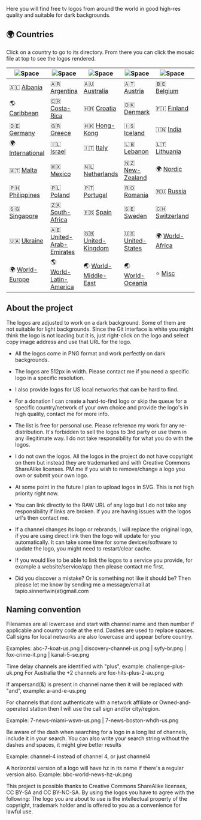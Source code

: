 

Here you will find free tv logos from around the world in good high-res quality and suitable for dark backgrounds.
## 🌍 Countries

Click on a country to go to its directory. From there you can click the mosaic file at top to see the logos rendered. 

|  ![Space] |  ![Space] |  ![Space] |  ![Space] |  ![Space] |  ![Space] |
|---|---|---|---|---|---|
| 🇦🇱 [Albania]  | 🇦🇷 [Argentina]  | 🇦🇺 [Australia]  | 🇦🇹 [Austria]  | 🇧🇪 [Belgium]  | 🇨🇦 [Canada]  |
| 🌎 [Caribbean] | 🇨🇷 [Costa-Rica]  | 🇭🇷 [Croatia]  | 🇩🇰 [Denmark]  | 🇫🇮 [Finland]  | 🇫🇷 [France]  |
| 🇩🇪 [Germany]  | 🇬🇷 [Greece]  | 🇭🇰 [Hong-Kong]  | 🇮🇸 [Iceland]  | 🇮🇳 [India]  | 🇮🇩 [Indonesia]  |
| 🌍 [International] | 🇮🇱 [Israel]  | 🇮🇹 [Italy]  | 🇱🇧 [Lebanon]  | 🇱🇹 [Lithuania]  | 🇲🇾 [Malaysia]  |
| 🇲🇹 [Malta]  | 🇲🇽 [Mexico]  | 🇳🇱 [Netherlands]  | 🇳🇿 [New-Zealand]  | 🌍 [Nordic] | 🇳🇴 [Norway]  |
| 🇵🇭 [Philippines]  | 🇵🇱 [Poland]  | 🇵🇹 [Portugal]  | 🇷🇴 [Romania]  | 🇷🇺 [Russia]  | 🇷🇸 [Serbia]  |
| 🇸🇬 [Singapore]  | 🇿🇦 [South-Africa]  | 🇪🇸 [Spain]  | 🇸🇪 [Sweden]  | 🇨🇭 [Switzerland]  | 🇹🇷 [Turkey]  |
| 🇺🇦 [Ukraine]  | 🇦🇪 [United-Arab-Emirates]  | 🇬🇧 [United-Kingdom]  | 🇺🇸 [United-States]  | 🌍 [World-Africa] | 🌏 [World-Asia] |
| 🌍 [World-Europe] | 🌎 [World-Latin-America] | 🌏 [World-Middle-East] | 🌏 [World-Oceania] | ⭐️ [Misc] | 📼 [Vod] |

[Albania]:https://github.com/tv-logo/tv-logos/tree/main/countries/albania "Albania"
[Argentina]:https://github.com/tv-logo/tv-logos/tree/main/countries/argentina "Argentina"
[Australia]:https://github.com/tv-logo/tv-logos/tree/main/countries/australia "Australia"
[Austria]:https://github.com/tv-logo/tv-logos/tree/main/countries/austria "Austria"
[Belgium]:https://github.com/tv-logo/tv-logos/tree/main/countries/belgium "Belgium"
[Canada]:https://github.com/tv-logo/tv-logos/tree/main/countries/canada "Canada"
[Caribbean]:https://github.com/tv-logo/tv-logos/tree/main/countries/caribbean "Caribbean"
[Costa-Rica]:https://github.com/tv-logo/tv-logos/tree/main/countries/costa-rica "Costa-Rica"
[Croatia]:https://github.com/tv-logo/tv-logos/tree/main/countries/croatia "Croatia"
[Denmark]:https://github.com/tv-logo/tv-logos/tree/main/countries/nordic/denmark "Denmark"
[Finland]:https://github.com/tv-logo/tv-logos/tree/main/countries/nordic/finland "Finland"
[France]:https://github.com/tv-logo/tv-logos/tree/main/countries/france "France"
[Germany]:https://github.com/tv-logo/tv-logos/tree/main/countries/germany "Germany"
[Greece]:https://github.com/tv-logo/tv-logos/tree/main/countries/greece "Greece"
[Hong-Kong]:https://github.com/tv-logo/tv-logos/tree/main/countries/hong-kong "Hong-Kong"
[Iceland]:https://github.com/tv-logo/tv-logos/tree/main/countries/nordic/iceland "Iceland"
[India]:https://github.com/tv-logo/tv-logos/tree/main/countries/india "India"
[Indonesia]:https://github.com/tv-logo/tv-logos/tree/main/countries/indonesia "Indonesia"
[International]:https://github.com/tv-logo/tv-logos/tree/main/countries/international "International"
[Israel]:https://github.com/tv-logo/tv-logos/tree/main/countries/israel "Israel"
[Italy]:https://github.com/tv-logo/tv-logos/tree/main/countries/italy "Italy"
[Lebanon]:https://github.com/tv-logo/tv-logos/tree/main/countries/lebanon "Lebanon"
[Lithuania]:https://github.com/tv-logo/tv-logos/tree/main/countries/lithuania "Lithuania"
[Malaysia]:https://github.com/tv-logo/tv-logos/tree/main/countries/malaysia "Malaysia"
[Malta]:https://github.com/tv-logo/tv-logos/tree/main/countries/malta "Malta"
[Mexico]:https://github.com/tv-logo/tv-logos/tree/main/countries/mexico "Mexico"
[Netherlands]:https://github.com/tv-logo/tv-logos/tree/main/countries/netherlands "Netherlands"
[New-Zealand]:https://github.com/tv-logo/tv-logos/tree/main/countries/new-zealand "New-Zealand"
[Nordic]:https://github.com/tv-logo/tv-logos/tree/main/countries/nordic "Nordic"
[Norway]:https://github.com/tv-logo/tv-logos/tree/main/countries/nordic/norway "Norway"
[Philippines]:https://github.com/tv-logo/tv-logos/tree/main/countries/philippines "Philippines"
[Poland]:https://github.com/tv-logo/tv-logos/tree/main/countries/poland "Poland"
[Portugal]:https://github.com/tv-logo/tv-logos/tree/main/countries/portugal "Portugal"
[Romania]:https://github.com/tv-logo/tv-logos/tree/main/countries/romania "Romania"
[Russia]:https://github.com/tv-logo/tv-logos/tree/main/countries/russia "Russia"
[Serbia]:https://github.com/tv-logo/tv-logos/tree/main/countries/serbia "Serbia"
[Singapore]:https://github.com/tv-logo/tv-logos/tree/main/countries/singapore "Singapore"
[South-Africa]:https://github.com/tv-logo/tv-logos/tree/main/countries/south-africa "South-Africa"
[Spain]:https://github.com/tv-logo/tv-logos/tree/main/countries/spain "Spain"
[Sweden]:https://github.com/tv-logo/tv-logos/tree/main/countries/nordic/sweden "Sweden"
[Switzerland]:https://github.com/tv-logo/tv-logos/tree/main/countries/switzerland "Switzerland"
[Turkey]:https://github.com/tv-logo/tv-logos/tree/main/countries/turkey "Turkey"
[Ukraine]:https://github.com/tv-logo/tv-logos/tree/main/countries/ukraine "Ukraine"
[United-Arab-Emirates]:https://github.com/tv-logo/tv-logos/tree/main/countries/united-arab-emirates "United-Arab-Emirates"
[United-Kingdom]:https://github.com/tv-logo/tv-logos/tree/main/countries/united-kingdom "United-Kingdom"
[United-States]:https://github.com/tv-logo/tv-logos/tree/main/countries/united-states "United-States"
[World-Africa]:https://github.com/tv-logo/tv-logos/tree/main/countries/world-africa "World-Africa"
[World-Asia]:https://github.com/tv-logo/tv-logos/tree/main/countries/world-asia "World-Asia"
[World-Europe]:https://github.com/tv-logo/tv-logos/tree/main/countries/world-europe "World-Europe"
[World-Latin-America]:https://github.com/tv-logo/tv-logos/tree/main/countries/world-latin-america "World-Latin-America"
[World-Middle-East]:https://github.com/tv-logo/tv-logos/tree/main/countries/world-middle-east "World-Middle-East"
[World-Oceania]:https://github.com/tv-logo/tv-logos/tree/main/countries/world-oceania "World-Oceania"
[Misc]:https://github.com/tv-logo/tv-logos/tree/main/misc "Misc"
[Vod]:https://github.com/tv-logo/tv-logos/tree/main/misc/vod "Vod"

[Space]:https://raw.githubusercontent.com/tv-logo/tv-logos/main/misc/space-1500.png "Space"

## About the project

The logos are adjusted to work on a dark background. Some of them are not suitable for light backgrounds. Since the Git interface is white you might think the logo is not loading but it is, just right-click on the logo and select copy image address and use that URL for the logo.


* All the logos come in PNG format and work perfectly on dark backgrounds.

* The logos are 512px in width. Please contact me if you need a specific logo in a specific resolution.

* I also provide logos for US local networks that can be hard to find.

* For a donation I can create a hard-to-find logo or skip the queue for a specific country/network of your own choice and provide the logo's in high quality, contact me for more info.

* The list is free for personal use. Please reference my work for any re-distribution. It's forbidden to sell the logos to 3rd party or use them in any illegitimate way. I do not take responsibility for what you do with the logos.

* I do not own the logos. All the logos in the project do not have copyright on them but instead they are trademarked and with Creative Commons ShareAlike licenses. PM me if you wish to remove/change a logo you own or submit your own logo.

* At some point in the future I plan to upload logos in SVG. This is not high priority right now.

* You can link directly to the RAW URL of any logo but I do not take any responsibility if links are broken. If you are having issues with the logos url's then contact me.

* If a channel changes its logo or rebrands, I will replace the original logo, if you are using direct link then the logo will update for you automatically. It can take some time for some devices/software to update the logo, you might need to restart/clear cache.

* If you would like to be able to link the logos to a service you provide, for example a website/service/app then please contact me first.

* Did you discover a mistake? Or is something not like it should be? Then please let me know by sending me a message/email at tapio.sinnertwin(at)gmail.com

## Naming convention

Filenames are all lowercase and start with channel name and then number if applicable and country code at the end. Dashes are used to replace spaces. Call signs for local networks are also lowercase and appear before country.

Examples: abc-7-koat-us.png | discovery-channel-us.png | syfy-br.png | fox-crime-it.png | kanal-5-se.png

Time delay channels are identified with "plus", example: challenge-plus-uk.png For Australia the +2 channels are fox-hits-plus-2-au.png

If ampersand(&) is present in channel name then it will be replaced with "and", example: a-and-e-us.png

For channels that dont authenticate with a network affiliate or Owned-and-operated station then I will use the call sign and/or city/region.

Example: 7-news-miami-wsvn-us.png | 7-news-boston-whdh-us.png

Be aware of the dash when searching for a logo in a long list of channels, include it in your search. You can also write your search string without the dashes and spaces, it might give better results

Example: channel-4 instead of channel 4, or just channel4

A horizontal version of a logo will have hz in its name if there's a regular version also. Example: bbc-world-news-hz-uk.png

This project is possible thanks to Creative Commons ShareAlike licenses, CC BY-SA and CC BY-NC-SA. By using the logos you have to agree with the following: The logo you are about to use is the intellectual property of the copyright, trademark holder and is offered to you as a convenience for lawful use.


